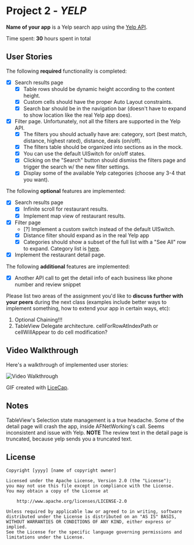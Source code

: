 # Project 2 - *YELP*

**Name of your app** is a Yelp search app using the [Yelp API](http://www.yelp.com/developers/documentation/v2/search_api).

Time spent: **30** hours spent in total

## User Stories

The following **required** functionality is completed:

- [X] Search results page
   - [X] Table rows should be dynamic height according to the content height.
   - [X] Custom cells should have the proper Auto Layout constraints.
   - [X] Search bar should be in the navigation bar (doesn't have to expand to show location like the real Yelp app does).
- [X] Filter page. Unfortunately, not all the filters are supported in the Yelp API.
   - [X] The filters you should actually have are: category, sort (best match, distance, highest rated), distance, deals (on/off).
   - [X] The filters table should be organized into sections as in the mock.
   - [X] You can use the default UISwitch for on/off states.
   - [X] Clicking on the "Search" button should dismiss the filters page and trigger the search w/ the new filter settings.
   - [X] Display some of the available Yelp categories (choose any 3-4 that you want).

The following **optional** features are implemented:

- [X] Search results page
   - [X] Infinite scroll for restaurant results.
   - [X] Implement map view of restaurant results.
- [X] Filter page
   - [?] Implement a custom switch instead of the default UISwitch.
   - [X] Distance filter should expand as in the real Yelp app
   - [X] Categories should show a subset of the full list with a "See All" row to expand. Category list is [here](http://www.yelp.com/developers/documentation/category_list).
- [X] Implement the restaurant detail page.

The following **additional** features are implemented:

- [X] Another API call to get the detail info of each business like phone number and review snippet

Please list two areas of the assignment you'd like to **discuss further with your peers** during the next class (examples include better ways to implement something, how to extend your app in certain ways, etc):

1. Optional Chaining!!!
2. TableView Delegate architecture.  cellForRowAtIndexPath or cellWillAppear to do cell modification?

## Video Walkthrough

Here's a walkthrough of implemented user stories:

<img src='https://cloud.githubusercontent.com/assets/5937001/19635939/dce692e4-997a-11e6-86b6-fcb2c41bfa00.gif' title='Video Walkthrough' width='' alt='Video Walkthrough' />

GIF created with [LiceCap](http://www.cockos.com/licecap/).

## Notes

TableView's Selection state management is a true headache.
Some of the detail page will crash the app, inside AFNetWorking's call.  Seems inconsistent and issue with Yelp.
**NOTE** The review text in the detail page is truncated, because yelp sends you a truncated text.  

## License

    Copyright [yyyy] [name of copyright owner]

    Licensed under the Apache License, Version 2.0 (the "License");
    you may not use this file except in compliance with the License.
    You may obtain a copy of the License at

        http://www.apache.org/licenses/LICENSE-2.0

    Unless required by applicable law or agreed to in writing, software
    distributed under the License is distributed on an "AS IS" BASIS,
    WITHOUT WARRANTIES OR CONDITIONS OF ANY KIND, either express or implied.
    See the License for the specific language governing permissions and
    limitations under the License.
